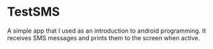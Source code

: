 # TestSMS
A simple app that I used as an introduction to android programming. It receives SMS messages and prints them to the screen when active.
